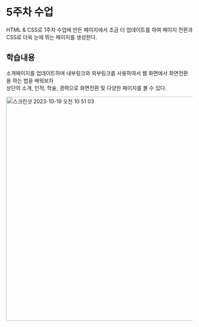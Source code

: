 # 5주차 수업
HTML & CSS로 1주차 수업에 만든 페이지에서 조금 더 업데이트를 하여 페이지 전환과 CSS로 더욱 눈에 뛰는 페이지를 생성한다.

## 학습내용
소개페이지를 업데이트하며 내부링크와 외부링크를 사용하여서 웹 화면에서 화면전환을 하는 법을 배워보자 <br>
상단의 소개, 인적, 학술, 경력으로 화면전환 및 다양한 페이지를 볼 수 있다.

<img width="604" alt="스크린샷 2023-10-19 오전 10 51 03" src="https://github.com/SeungJin051/Cordova/assets/83889135/063b8565-81fe-4749-9762-f26d08f081ed">
